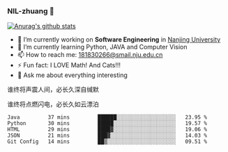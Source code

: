 ### NIL-zhuang 👋

<!--
**NIL-zhuang/NIL-zhuang** is a ✨ _special_ ✨ repository because its `README.md` (this file) appears on your GitHub profile.

Here are some ideas to get you started:

- 🔭 I’m currently working on ...
- 🌱 I’m currently learning ...
- 👯 I’m looking to collaborate on ...
- 🤔 I’m looking for help with ...
- 💬 Ask me about ...
- 📫 How to reach me: ...
- 😄 Pronouns: ...
- ⚡ Fun fact: ...
-->

[![Anurag's github stats](https://github-readme-stats.vercel.app/api?username=NIL-zhuang)](https://github.com/anuraghazra/github-readme-stats)

- 🔭 I’m currently working on **Software Engineering** in [Nanjing University](https://www.nju.edu.cn/)
- 🌱 I’m currently learning Python, JAVA and Computer Vision
- 📫 How to reach me: 181830266@smail.nju.edu.cn
- ⚡ Fun fact: I LOVE Math! And Cats!!!
- 💬 Ask me about everything interesting

谁终将声震人间，必长久深自缄默

谁终将点燃闪电，必长久如云漂泊

<!--START_SECTION:waka-->
```text
Java         37 mins         ██████░░░░░░░░░░░░░░░░░░░   23.95 % 
Python       30 mins         █████░░░░░░░░░░░░░░░░░░░░   19.57 % 
HTML         29 mins         ████▓░░░░░░░░░░░░░░░░░░░░   19.06 % 
JSON         21 mins         ███▓░░░░░░░░░░░░░░░░░░░░░   14.03 % 
Git Config   14 mins         ██▒░░░░░░░░░░░░░░░░░░░░░░   09.51 % 
```
<!--END_SECTION:waka-->
